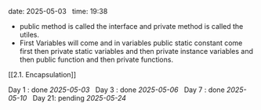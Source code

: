 date: 2025-05-03  
time: 19:38  

  - public method is called the interface and private method is called the utiles.
  - First Variables will come and in variables public static constant come first then private static variables and then private instance variables and then public function and then private functions.

[[2.1. Encapsulation]]

Day 1 : done *2025-05-03*  
Day 3 : done *2025-05-06*  
Day 7 : done *2025-05-10*  
Day 21: pending *2025-05-24*